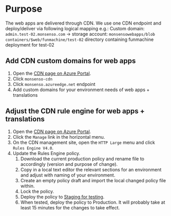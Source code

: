 # Purpose

The web apps are delivered through CDN. We use one CDN endpoint and deploy/deliver via
following logical mapping e.g.:
    Custom domain: `admin.test-02.monsenso.com`
        ->
    storage account: `monsensowebapps/blob containers/$web/funmachine/test-02` directory containing
    funmachine deployment for test-02

## Add CDN custom domains for web apps

1. Open the [CDN page on Azure Portal](https://portal.azure.com/#@monsenso.com/resource/subscriptions/ec51da25-eb08-4ef6-979c-450aa85fba8f/resourceGroups/web-apps/providers/microsoft.cdn/profiles/monsenso-cdn/overview).
2. Click `monsenso-cdn`
3. Click `monsenso.azureedge.net` endpoint
4. Add custom domains for your environment needs of web apps + translations

## Adjust the CDN rule engine for web apps + translations

1. Open the [CDN page on Azure Portal](https://portal.azure.com/#@monsenso.com/resource/subscriptions/ec51da25-eb08-4ef6-979c-450aa85fba8f/resourceGroups/web-apps/providers/microsoft.cdn/profiles/monsenso-cdn/overview).
2. Click the `Manage` link in the horizontal menu.
3. On the CDN management site, open the `HTTP Large` menu and click `Rules Engine V4.0`.
4. Update the Rules Engine policy.
   1. Download the current production policy and rename file to accordingly (version and purpose of change).
   2. Copy in a local text editor the relevant sections for an environment and adjust with naming of your environment.
   3. Create an empty policy draft and import the local changed policy file within.
   4. Lock the policy.
   5. Deploy the policy to [Staging for testing](https://docs.whitecdn.com/cdn/index.html#HRE/Environment.htm#Staging).
   6. When tested, deploy the policy to Production. It will probably take at least 15 minutes for the changes to take effect.